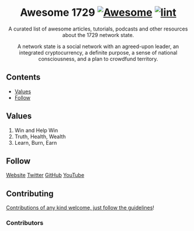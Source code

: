 <div align="center">

<!-- title -->

<!--lint ignore no-dead-urls-->
# Awesome 1729 [![Awesome](https://awesome.re/badge.svg)](https://awesome.re) [![lint](https://github.com/suud/awesome-1729/actions/workflows/lint.yaml/badge.svg)](https://github.com/suud/awesome-1729/actions/workflows/lint.yaml)

<!-- subtitle -->

A curated list of awesome articles, tutorials, podcasts and other resources about the 1729 network state.

<!-- image -->

<!-- <a href="https://1729.com/" target="_blank" rel="noopener noreferrer">
  <img src="images/oneseventwonine_400x400.jpg" />
</a> -->

<!-- description -->

A network state is a social network with an agreed-upon leader, an integrated cryptocurrency, a definite purpose, a sense of national consciousness, and a plan to crowdfund territory.

</div>

<!-- TOC -->

## Contents

- [Values](#values)
- [Follow](#follow)

<!-- CONTENT -->

## Values

1. Win and Help Win
2. Truth, Health, Wealth
3. Learn, Burn, Earn

<!-- END CONTENT -->

## Follow

<!-- list people worth following on social sites (Twitter, LinkedIn, GitHub, YouTube etc.) -->

[Website](https://1729.com/)
[Twitter](https://twitter.com/oneseventwonine)
[GitHub](https://github.com/1729)
[YouTube](https://www.youtube.com/channel/UCG7ZXETdal8d4k9x6p9vYHg)

## Contributing

[Contributions of any kind welcome, just follow the guidelines](contributing.md)!

### Contributors

<!-- [Thanks goes to these contributors](https://github.com/suud/awesome-1729/graphs/contributors)! -->
